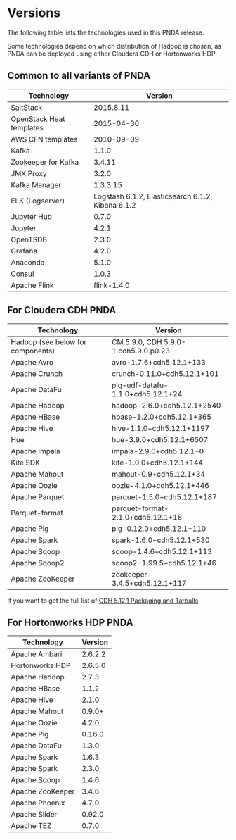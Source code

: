 # Versions
The following table lists the technologies used in this PNDA release.

Some technologies depend on which distribution of Hadoop is chosen, as PNDA can be deployed using either Cloudera CDH or Hortonworks HDP.

## Common to all variants of PNDA

| Technology | Version |
|---|---|
|SaltStack|2015.8.11|
|OpenStack Heat templates|2015-04-30|
|AWS CFN templates|2010-09-09|
|Kafka|1.1.0|
|Zookeeper for Kafka|3.4.11|
|JMX Proxy|3.2.0|
|Kafka Manager|1.3.3.15|
|ELK (Logserver)|Logstash 6.1.2, Elasticsearch 6.1.2, Kibana 6.1.2|
|Jupyter Hub|0.7.0|
|Jupyter|4.2.1|
|OpenTSDB|2.3.0|
|Grafana|4.2.0|
|Anaconda|5.1.0|
|Consul|1.0.3|
|Apache Flink|flink-1.4.0|

## For Cloudera CDH PNDA

| Technology | Version |
|---|---|
|Hadoop (see below for components)|CM 5.9.0, CDH 5.9.0-1.cdh5.9.0.p0.23 |
|Apache Avro|avro-1.7.6+cdh5.12.1+133|
|Apache Crunch|crunch-0.11.0+cdh5.12.1+101|
|Apache DataFu|pig-udf-datafu-1.1.0+cdh5.12.1+24|
|Apache Hadoop|hadoop-2.6.0+cdh5.12.1+2540|
|Apache HBase|hbase-1.2.0+cdh5.12.1+365|
|Apache Hive|hive-1.1.0+cdh5.12.1+1197|
|Hue|hue-3.9.0+cdh5.12.1+6507|
|Apache Impala|impala-2.9.0+cdh5.12.1+0|
|Kite SDK|kite-1.0.0+cdh5.12.1+144|
|Apache Mahout|mahout-0.9+cdh5.12.1+34|
|Apache Oozie|oozie-4.1.0+cdh5.12.1+446|
|Apache Parquet|parquet-1.5.0+cdh5.12.1+187|
|Parquet-format|parquet-format-2.1.0+cdh5.12.1+18|
|Apache Pig|pig-0.12.0+cdh5.12.1+110|
|Apache Spark|spark-1.6.0+cdh5.12.1+530|
|Apache Sqoop|sqoop-1.4.6+cdh5.12.1+113|
|Apache Sqoop2|sqoop2-1.99.5+cdh5.12.1+46|
|Apache ZooKeeper|zookeeper-3.4.5+cdh5.12.1+117|

If you want to get the full list of [CDH 5.12.1 Packaging and Tarballs](https://www.cloudera.com/documentation/enterprise/release-notes/topics/cm_vd_cdh_package_tarball_512.html#concept_4g0_dmn_yk)

## For Hortonworks HDP PNDA

| Technology | Version |
|---|---|
|Apache Ambari |2.6.2.2|
|Hortonworks HDP |2.6.5.0|
|Apache Hadoop|2.7.3|
|Apache HBase|1.1.2|
|Apache Hive|2.1.0|
|Apache Mahout|0.9.0+|
|Apache Oozie |4.2.0|
|Apache Pig |0.16.0|
|Apache DataFu |1.3.0|
|Apache Spark |1.6.3|
|Apache Spark |2.3.0|
|Apache Sqoop |1.4.6|
|Apache ZooKeeper|3.4.6|
|Apache Phoenix|4.7.0|
|Apache Slider|0.92.0|
|Apache TEZ|0.7.0|
